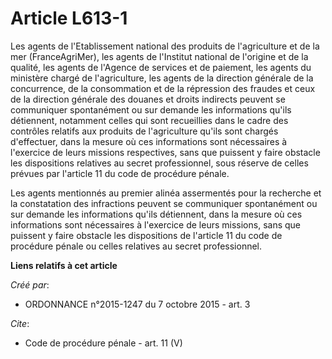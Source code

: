 # Article L613-1

Les agents de l'Etablissement national des produits de l'agriculture et de la mer (FranceAgriMer), les agents de l'Institut
national de l'origine et de la qualité, les agents de l'Agence de services et de paiement, les agents du ministère chargé de
l'agriculture, les agents de la direction générale de la concurrence, de la consommation et de la répression des fraudes et
ceux de la direction générale des douanes et droits indirects peuvent se communiquer spontanément ou sur demande les
informations qu'ils détiennent, notamment celles qui sont recueillies dans le cadre des contrôles relatifs aux produits de
l'agriculture qu'ils sont chargés d'effectuer, dans la mesure où ces informations sont nécessaires à l'exercice de leurs
missions respectives, sans que puissent y faire obstacle les dispositions relatives au secret professionnel, sous réserve de
celles prévues par l'article 11 du code de procédure pénale. 

Les agents mentionnés au premier alinéa assermentés pour la recherche et la constatation des infractions peuvent se
communiquer spontanément ou sur demande les informations qu'ils détiennent, dans la mesure où ces informations sont
nécessaires à l'exercice de leurs missions, sans que puissent y faire obstacle les dispositions de l'article 11 du code de
procédure pénale ou celles relatives au secret professionnel.

**Liens relatifs à cet article**

_Créé par_:

  - ORDONNANCE n°2015-1247 du 7 octobre 2015 - art. 3

_Cite_:

  - Code de procédure pénale - art. 11 (V)
